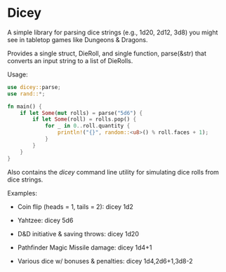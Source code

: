 # Dicey

A simple library for parsing dice strings (e.g., 1d20, 2d12, 3d8) you might see in tabletop games like Dungeons & Dragons.

Provides a single struct, DieRoll, and single function, parse(&str) that converts an input string to a list of DieRolls.

Usage:

```rust
use dicey::parse;
use rand::*;

fn main() {
	if let Some(mut rolls) = parse("5d6") {
		if let Some(roll) = rolls.pop() {
			for _ in 0..roll.quantity {
				println!("{}", random::<u8>() % roll.faces + 1);
			}
		}
	}
}
```

Also contains the _dicey_ command line utility for simulating dice rolls from dice strings.

Examples:

* Coin flip (heads = 1, tails = 2): dicey 1d2

* Yahtzee: dicey 5d6

* D&D initiative & saving throws: dicey 1d20

* Pathfinder Magic Missile damage: dicey 1d4+1

* Various dice w/ bonuses & penalties: dicey 1d4,2d6+1,3d8-2